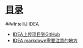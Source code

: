# [目录](../directory.md)
###IntelliJ IDEA

* [IDEA上传项目到GitHub](../subNote/201812111idea-pushToGithub.md)
* [IDEA markdown需要注意的地方](../subNote/201812121idea-markdown.md)
